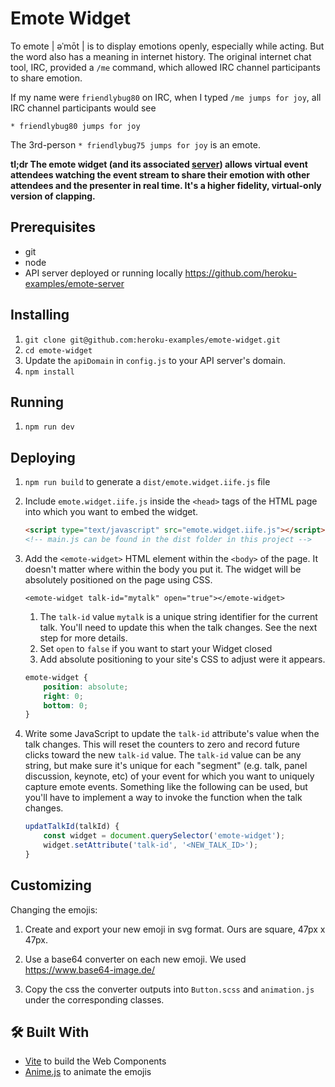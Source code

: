 # Emote Widget

To emote | əˈmōt | is to display emotions openly, especially while acting. But the word also has a meaning in internet history. The original internet chat tool, IRC, provided a `/me` command, which allowed IRC channel participants to share emotion.

If my name were `friendlybug80` on IRC, when I typed `/me jumps for joy`, all IRC channel participants would see

```
* friendlybug80 jumps for joy
```

The 3rd-person `* friendlybug75 jumps for joy` is an emote.

**tl;dr The emote widget (and its associated [server](https://github.com/heroku-examples/emote-server)) allows virtual event attendees watching the event stream to share their emotion with other attendees and the presenter in real time. It's a higher fidelity, virtual-only version of clapping.**

## Prerequisites

-   git
-   node
-   API server deployed or running locally https://github.com/heroku-examples/emote-server

## Installing

1. `git clone git@github.com:heroku-examples/emote-widget.git`
1. `cd emote-widget`
1. Update the `apiDomain` in `config.js` to your API server's domain.
1. `npm install`

## Running

1. `npm run dev`

## Deploying

1. `npm run build` to generate a `dist/emote.widget.iife.js` file
1. Include `emote.widget.iife.js` inside the `<head>` tags of the HTML page into which you want to embed the widget.

    ```html
    <script type="text/javascript" src="emote.widget.iife.js"></script>
    <!-- main.js can be found in the dist folder in this project -->
    ```

1. Add the `<emote-widget>` HTML element within the `<body>` of the page. It doesn't matter where within the body you put it. The widget will be absolutely positioned on the page using CSS.

    `<emote-widget talk-id="mytalk" open="true"></emote-widget>`

    1. The `talk-id` value `mytalk` is a unique string identifier for the current talk. You'll need to update this when the talk changes. See the next step for more details.
    1. Set `open` to `false` if you want to start your Widget closed
    1. Add absolute positioning to your site's CSS to adjust were it appears.

    ```css
    emote-widget {
        position: absolute;
        right: 0;
        bottom: 0;
    }
    ```

1. Write some JavaScript to update the `talk-id` attribute's value when the talk changes. This will reset the counters to zero and record future clicks toward the new `talk-id` value. The `talk-id` value can be any string, but make sure it's unique for each "segment" (e.g. talk, panel discussion, keynote, etc) of your event for which you want to uniquely capture emote events. Something like the following can be used, but you'll have to implement a way to invoke the function when the talk changes.

    ```javascript
    updatTalkId(talkId) {
        const widget = document.querySelector('emote-widget');
        widget.setAttribute('talk-id', '<NEW_TALK_ID>');
    }
    ```

## Customizing

Changing the emojis:

1. Create and export your new emoji in svg format. Ours are square, 47px x 47px.

1. Use a base64 converter on each new emoji. We used https://www.base64-image.de/

1. Copy the css the converter outputs into `Button.scss` and `animation.js` under the corresponding classes.

## 🛠 Built With

-   [Vite](https://vite.dev) to build the Web Components
-   [Anime.js](https://animejs.com) to animate the emojis